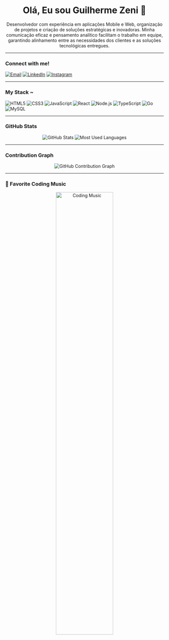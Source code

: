 <h1 align="center">Olá, Eu sou Guilherme Zeni 👋</h1>

<p align="center">
 Desenvolvedor com experiência em aplicações Mobile e Web, organização de projetos e criação de soluções estratégicas e inovadoras. Minha comunicação eficaz e pensamento analítico facilitam o trabalho em equipe,
                                              garantindo alinhamento entre as necessidades dos clientes e as soluções tecnológicas entregues.

</p>

---

### Connect with me!
[![Email](https://img.shields.io/badge/Email-D14836?style=flat&logo=gmail&logoColor=white)](mailto:seuemail@example.com)
[![LinkedIn](https://img.shields.io/badge/LinkedIn-0077B5?style=flat&logo=linkedin&logoColor=white)](https://www.linkedin.com/in/seu-perfil/)
[![Instagram](https://img.shields.io/badge/Instagram-E4405F?style=flat&logo=instagram&logoColor=white)](https://www.instagram.com/seuusuario/)

---

### My Stack ~
<p align="left">
  <img src="https://img.shields.io/badge/HTML5-E34F26?style=flat&logo=html5&logoColor=white" alt="HTML5"/>
  <img src="https://img.shields.io/badge/CSS3-1572B6?style=flat&logo=css3&logoColor=white" alt="CSS3"/>
  <img src="https://img.shields.io/badge/JavaScript-F7DF1E?style=flat&logo=javascript&logoColor=black" alt="JavaScript"/>
  <img src="https://img.shields.io/badge/React-20232A?style=flat&logo=react&logoColor=61DAFB" alt="React"/>
  <img src="https://img.shields.io/badge/Node.js-339933?style=flat&logo=node.js&logoColor=white" alt="Node.js"/>
  <img src="https://img.shields.io/badge/TypeScript-007ACC?style=flat&logo=typescript&logoColor=white" alt="TypeScript"/>
  <img src="https://img.shields.io/badge/Go-00ADD8?style=flat&logo=go&logoColor=white" alt="Go"/>
  <img src="https://img.shields.io/badge/MySQL-4479A1?style=flat&logo=mysql&logoColor=white" alt="MySQL"/>
</p>

---

### GitHub Stats
<p align="center">
  <img src="https://github-readme-stats.vercel.app/api?username=seu-usuario&show_icons=true&theme=radical" alt="GitHub Stats"/>
  <img src="https://github-readme-stats.vercel.app/api/top-langs/?username=seu-usuario&layout=compact&theme=radical" alt="Most Used Languages"/>
</p>

---

### Contribution Graph
<p align="center">
  <img src="https://github-readme-activity-graph.cyclic.app/graph?username=seu-usuario&theme=github" alt="GitHub Contribution Graph"/>
</p>

---

### 🎥 Favorite Coding Music
<p align="center">
  <img src="https://img.youtube.com/vi/CÓDIGO_DO_VIDEO/maxresdefault.jpg" width="60%" alt="Coding Music"/>
</p>
